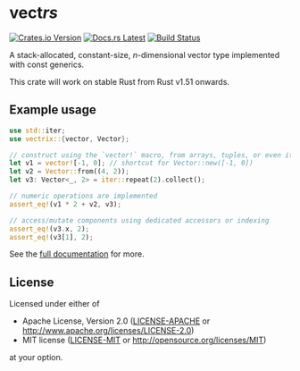 # vect*rs*

[![Crates.io Version](https://img.shields.io/crates/v/vectrix.svg)](https://crates.io/crates/vectrix)
[![Docs.rs Latest](https://img.shields.io/badge/docs.rs-latest-blue.svg)](https://docs.rs/vectrix)
[![Build Status](https://img.shields.io/github/workflow/status/rossmacarthur/vectrix/build/master)](https://github.com/rossmacarthur/vectrix/actions?query=workflow%3Abuild)

A stack-allocated, constant-size, *n*-dimensional vector type implemented with
const generics.

This crate will work on stable Rust from Rust v1.51 onwards.

## Example usage

```rust
use std::iter;
use vectrix::{vector, Vector};

// construct using the `vector!` macro, from arrays, tuples, or even iterators
let v1 = vector![-1, 0]; // shortcut for Vector::new([-1, 0])
let v2 = Vector::from((4, 2));
let v3: Vector<_, 2> = iter::repeat(2).collect();

// numeric operations are implemented
assert_eq!(v1 * 2 + v2, v3);

// access/mutate components using dedicated accessors or indexing
assert_eq!(v3.x, 2);
assert_eq!(v3[1], 2);
```

See the [full documentation](https://docs.rs/vectrix) for more.

## License

Licensed under either of

- Apache License, Version 2.0 ([LICENSE-APACHE](LICENSE-APACHE) or
  http://www.apache.org/licenses/LICENSE-2.0)
- MIT license ([LICENSE-MIT](LICENSE-MIT) or http://opensource.org/licenses/MIT)

at your option.
